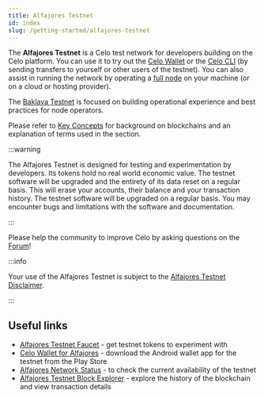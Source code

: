 ```yaml
---
title: Alfajores Testnet
id: index
slug: /getting-started/alfajores-testnet
---
```


The **Alfajores Testnet** is a Celo test network for developers building on the Celo platform. You can use it to try out the [Celo Wallet](https://celo.org/build/wallet) or the [Celo CLI](/command-line-interface/introduction) \(by sending transfers to yourself or other users of the testnet\). You can also assist in running the network by operating a [full node](/getting-started/mainnet/running-a-full-node-in-mainnet) on your machine \(or on a cloud or hosting provider\).

The [Baklava Testnet](/getting-started/baklava-testnet) is focused on building operational experience and best practices for node operators.

Please refer to [Key Concepts](/overview#background-and-key-concepts) for background on blockchains and an explanation of terms used in the section.

:::warning

The Alfajores Testnet is designed for testing and experimentation by developers. Its tokens hold no real world economic value. The testnet software will be upgraded and the entirety of its data reset on a regular basis. This will erase your accounts, their balance and your transaction history. The testnet software will be upgraded on a regular basis. You may encounter bugs and limitations with the software and documentation.

:::

Please help the community to improve Celo by asking questions on the [Forum](https://forum.celo.org/c/alfajores-testnet)!

:::info

Your use of the Alfajores Testnet is subject to the [Alfajores Testnet Disclaimer](/important-information/alfajores-testnet-disclaimer).

:::

## Useful links

- [Alfajores Testnet Faucet](https://celo.org/build/faucet) - get testnet tokens to experiment with
- [Celo Wallet for Alfajores](https://celo.org/build/wallet) - download the Android wallet app for the testnet from the Play Store
- [Alfajores Network Status](https://alfajores-celostats.celo-testnet.org) - to check the current availability of the testnet
- [Alfajores Testnet Block Explorer](https://alfajores-blockscout.celo-testnet.org) - explore the history of the blockchain and view transaction details
